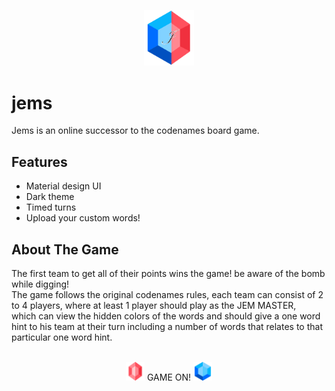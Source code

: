 <p align="center">
  <img alt="Logo" width="80px" src="https://github.com/YamSln/jems/blob/main/src/client/src/assets/logo.svg" />
</p>

# jems

Jems is an online successor to the codenames board game.

## Features

- Material design UI
- Dark theme
- Timed turns
- Upload your custom words!

## About The Game

The first team to get all of their points wins the game! be aware of the bomb while digging! <br/>
The game follows the original codenames rules, each team can consist of 2 to 4 players, where at least 1 player should play as the JEM MASTER, <br/>
which can view the hidden colors of the words and should give a one word hint to his team at their turn including a number of words that relates to that particular one word hint. <br/><br/>
<p align="center">
<img width="30px" src="https://github.com/YamSln/jems/blob/main/src/client/src/assets/icons/ruby.svg" />
GAME ON!
<img width="30px" src="https://github.com/YamSln/jems/blob/main/src/client/src/assets/icons/sapphire.svg" />
<p>
